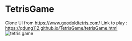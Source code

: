 # TetrisGame
Clone UI from https://www.goodoldtetris.com/
Link to play : https://qdung112.github.io/TetrisGame/tetrisGame.html <br/>
![tetris game](https://github.com/qdung112/TetrisGame/assets/94347165/30897355-2291-497b-a77a-6526f9344c1b)
